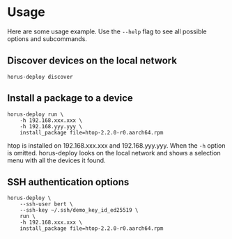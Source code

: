 # Usage

Here are some usage example. Use the `--help` flag to see all possible
options and subcommands.


## Discover devices on the local network

```
horus-deploy discover
```


## Install a package to a device

```
horus-deploy run \
    -h 192.168.xxx.xxx \
    -h 192.168.yyy.yyy \
    install_package file=htop-2.2.0-r0.aarch64.rpm
```

htop is installed on 192.168.xxx.xxx and 192.168.yyy.yyy. When the `-h`
option is omitted. horus-deploy looks on the local network and shows a
selection menu with all the devices it found.


## SSH authentication options

```
horus-deploy \
    --ssh-user bert \
    --ssh-key ~/.ssh/demo_key_id_ed25519 \
    run \
    -h 192.168.xxx.xxx \
    install_package file=htop-2.2.0-r0.aarch64.rpm
```

